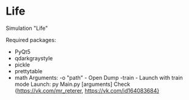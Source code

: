 # Life
Simulation "Life"

Required packages:
 - PyQt5
 - qdarkgraystyle
 - pickle
 - prettytable
 - math
Arguments:
 -o "path" - Open Dump
 -train - Launch with train mode
Launch:
  py Main.py [arguments]
Check {https://vk.com/mr_reterer, https://vk.com/id164083684}
